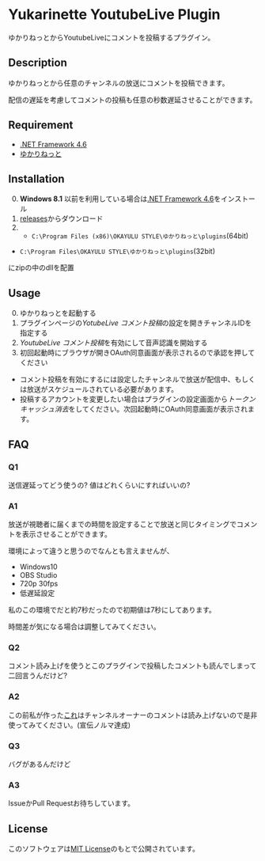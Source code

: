 # Yukarinette YoutubeLive Plugin

ゆかりねっとからYoutubeLiveにコメントを投稿するプラグイン。

## Description

ゆかりねっとから任意のチャンネルの放送にコメントを投稿できます。

配信の遅延を考慮してコメントの投稿も任意の秒数遅延させることができます。

## Requirement

* [.NET Framework 4.6](https://www.microsoft.com/ja-jp/download/details.aspx?id=48137)
* [ゆかりねっと](http://www.okayulu.moe/)

## Installation

0. **Windows 8.1** 以前を利用している場合は[.NET Framework 4.6](https://www.microsoft.com/ja-jp/download/details.aspx?id=48137)をインストール
0. [releases](https://github.com/midorigoke/YukarinetteYoutubeLivePlugin/releases)からダウンロード
0. * `C:\Program Files (x86)\OKAYULU STYLE\ゆかりねっと\plugins`(64bit)
 * `C:\Program Files\OKAYULU STYLE\ゆかりねっと\plugins`(32bit)
   
にzipの中のdllを配置

## Usage

0. ゆかりねっとを起動する
0. プラグインページの*YotubeLive コメント投稿*の設定を開きチャンネルIDを指定する
0. *YoutubeLive コメント投稿*を有効にして音声認識を開始する
0. 初回起動時にブラウザが開きOAuth同意画面が表示されるので承認を押してください


* コメント投稿を有効にするには設定したチャンネルで放送が配信中、もしくは放送がスケジュールされている必要があります。
* 投稿するアカウントを変更したい場合はプラグインの設定画面から*トークンキャッシュ消去*をしてください。次回起動時にOAuth同意画面が表示されます。

## FAQ

### Q1

送信遅延ってどう使うの?
値はどれくらいにすればいいの?

### A1

放送が視聴者に届くまでの時間を設定することで放送と同じタイミングでコメントを表示させることができます。

環境によって違うと思うのでなんとも言えませんが、

* Windows10
* OBS Studio
* 720p 30fps
* 低遅延設定

私のこの環境でだと約7秒だったので初期値は7秒にしてあります。

時間差が気になる場合は調整してみてください。

### Q2

コメント読み上げを使うとこのプラグインで投稿したコメントも読んでしまって二回言うんだけど?

### A2

この前私が作った[これ](https://github.com/midorigoke/get_youtubelive_comments)はチャンネルオーナーのコメントは読み上げないので是非使ってみてください。(宣伝ノルマ達成)

### Q3

バグがあるんだけど

### A3

IssueかPull Requestお待ちしています。

## License

このソフトウェアは[MIT License](https://github.com/midorigoke/YukarinetteYoutubeLivePlugin/blob/master/LICENSE)のもとで公開されています。

